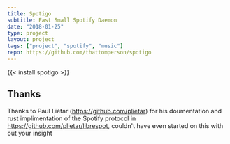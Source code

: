 ```yaml
---
title: Spotigo
subtitle: Fast Small Spotify Daemon
date: "2018-01-25"
type: project
layout: project
tags: ["project", "spotify", "music"]
repo: https://github.com/thattomperson/spotigo
---
```




{{< install spotigo >}}

## Thanks
Thanks to Paul Liétar (https://github.com/plietar) for his doumentation and rust implimentation of the Spotify protocol in https://github.com/plietar/librespot, couldn't have even started on this with out your insight